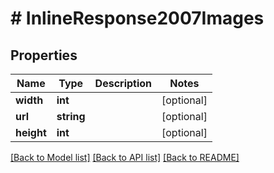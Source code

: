 # # InlineResponse2007Images

## Properties

Name | Type | Description | Notes
------------ | ------------- | ------------- | -------------
**width** | **int** |  | [optional]
**url** | **string** |  | [optional]
**height** | **int** |  | [optional]

[[Back to Model list]](../../README.md#models) [[Back to API list]](../../README.md#endpoints) [[Back to README]](../../README.md)
